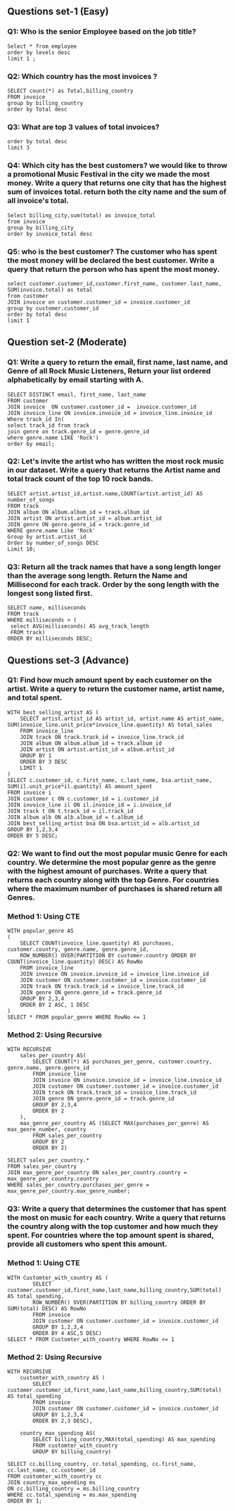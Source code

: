 ## Questions set-1 (Easy)

### Q1: Who is the senior Employee based on the job title?

```
Select * from employee
order by levels desc
limit 1 ;
```

### Q2: Which country has the most invoices ?

```
SELECT count(*) as Total,billing_country
FROM invoice
group by billing_country
order by Total desc 
```

### Q3: What are top 3 values of total invoices?

``` SELECT total from invoice
order by total desc
limit 3
```
### Q4: Which city has the best customers? we would like to throw a promotional Music Festival in the city we made the most money. Write a query that returns one city that has the highest sum of invoices total. return both the city name and the sum of all invoice's total.

```
Select billing_city,sum(total) as invoice_total
from invoice
group by billing_city
order by invoice_total desc
```

### Q5: who is the best customer? The customer who has spent the most money will be declared the best customer. Write a query that return the person who has spent the most money.

```
select customer.customer_id,customer.first_name, customer.last_name, SUM(invoice.total) as total
from customer
JOIN invoice on customer.customer_id = invoice.customer_id
group by customer.customer_id
order by total desc
limit 1
```

## Question set-2 (Moderate)
	
	
### Q1: Write a query to return the email, first name, last name, and Genre of all Rock Music Listeners, Return your list ordered alphabetically by email starting with A.

```
SELECT DISTINCT email, first_name, last_name
FROM customer
JOIN invoice  ON customer.customer_id =  invoice.customer_id
JOIN invoice_line ON invoice.invoice_id = invoice_line.invoice_id
Where track_id In(
select track_id from track
join genre on track.genre_id = genre.genre_id
where genre.name LIKE 'Rock')
order by email;
```
 
 ### Q2: Let's invite the artist who has written the most rock music in our dataset. Write a query that returns the Artist name and total  track count of the top 10 rock bands.
 
 ```
 SELECT artist.artist_id,artist.name,COUNT(artist.artist_id) AS number_of_songs
 FROM track
 JOIN album ON album.album_id = track.album_id
 JOIN artist ON artist.artist_id = album.artist_id
 JOIN genre ON genre.genre_id = track.genre_id
 WHERE genre.name Like 'Rock'
 Group by artist.artist_id
 Order by number_of_songs DESC
 Limit 10;
 ```

 ### Q3: Return all the track names that have a song length longer than the average song length. Return the Name and Millisecond for each track. Order by the song length with the longest song listed first.
 
```
SELECT name, milliseconds
FROM track
WHERE milliseconds > (
 select AVG(milliseconds) AS avg_track_length
 FROM track)
ORDER BY milliseconds DESC;
```
## Questions set-3 (Advance)
				 
### Q1: Find how much amount spent by each customer on the artist. Write a query to return the customer name, artist name, and total spent.

```
WITH best_selling_artist AS (
	SELECT artist.artist_id AS artist_id, artist.name AS artist_name, SUM(invoice_line.unit_price*invoice_line.quantity) AS total_sales
	FROM invoice_line
	JOIN track ON track.track_id = invoice_line.track_id
	JOIN album ON album.album_id = track.album_id
	JOIN artist ON artist.artist_id = album.artist_id
	GROUP BY 1
	ORDER BY 3 DESC
	LIMIT 1
)
SELECT c.customer_id, c.first_name, c.last_name, bsa.artist_name, SUM(il.unit_price*il.quantity) AS amount_spent
FROM invoice i
JOIN customer c ON c.customer_id = i.customer_id
JOIN invoice_line il ON il.invoice_id = i.invoice_id
JOIN track t ON t.track_id = il.track_id
JOIN album alb ON alb.album_id = t.album_id
JOIN best_selling_artist bsa ON bsa.artist_id = alb.artist_id
GROUP BY 1,2,3,4
ORDER BY 5 DESC;
```

### Q2: We want to find out the most popular music Genre for each country. We determine the most popular genre as the genre with the highest amount of purchases. Write a query that returns each country along with the top Genre. For countries where the maximum number of purchases is shared return all Genres.


 ### Method 1: Using CTE 

```
WITH popular_genre AS 
(
    SELECT COUNT(invoice_line.quantity) AS purchases, customer.country, genre.name, genre.genre_id, 
	ROW_NUMBER() OVER(PARTITION BY customer.country ORDER BY COUNT(invoice_line.quantity) DESC) AS RowNo 
    FROM invoice_line 
	JOIN invoice ON invoice.invoice_id = invoice_line.invoice_id
	JOIN customer ON customer.customer_id = invoice.customer_id
	JOIN track ON track.track_id = invoice_line.track_id
	JOIN genre ON genre.genre_id = track.genre_id
	GROUP BY 2,3,4
	ORDER BY 2 ASC, 1 DESC
)
SELECT * FROM popular_genre WHERE RowNo <= 1
```

### Method 2: Using Recursive 

```
WITH RECURSIVE
	sales_per_country AS(
		SELECT COUNT(*) AS purchases_per_genre, customer.country, genre.name, genre.genre_id
		FROM invoice_line
		JOIN invoice ON invoice.invoice_id = invoice_line.invoice_id
		JOIN customer ON customer.customer_id = invoice.customer_id
		JOIN track ON track.track_id = invoice_line.track_id
		JOIN genre ON genre.genre_id = track.genre_id
		GROUP BY 2,3,4
		ORDER BY 2
	),
	max_genre_per_country AS (SELECT MAX(purchases_per_genre) AS max_genre_number, country
		FROM sales_per_country
		GROUP BY 2
		ORDER BY 2)

SELECT sales_per_country.* 
FROM sales_per_country
JOIN max_genre_per_country ON sales_per_country.country = max_genre_per_country.country
WHERE sales_per_country.purchases_per_genre = max_genre_per_country.max_genre_number;
```

### Q3: Write a query that determines the customer that has spent the most on music for each country. Write a query that returns the country along with the top customer and how much they spent. For countries where the top amount spent is shared, provide all customers who spent this amount.


### Method 1: Using CTE 
```
WITH Customter_with_country AS (
		SELECT customer.customer_id,first_name,last_name,billing_country,SUM(total) AS total_spending,
	    ROW_NUMBER() OVER(PARTITION BY billing_country ORDER BY SUM(total) DESC) AS RowNo 
		FROM invoice
		JOIN customer ON customer.customer_id = invoice.customer_id
		GROUP BY 1,2,3,4
		ORDER BY 4 ASC,5 DESC)
SELECT * FROM Customter_with_country WHERE RowNo <= 1
```

### Method 2: Using Recursive 
```
WITH RECURSIVE 
	customter_with_country AS (
		SELECT customer.customer_id,first_name,last_name,billing_country,SUM(total) AS total_spending
		FROM invoice
		JOIN customer ON customer.customer_id = invoice.customer_id
		GROUP BY 1,2,3,4
		ORDER BY 2,3 DESC),

	country_max_spending AS(
		SELECT billing_country,MAX(total_spending) AS max_spending
		FROM customter_with_country
		GROUP BY billing_country)

SELECT cc.billing_country, cc.total_spending, cc.first_name, cc.last_name, cc.customer_id
FROM customter_with_country cc
JOIN country_max_spending ms
ON cc.billing_country = ms.billing_country
WHERE cc.total_spending = ms.max_spending
ORDER BY 1;
```
